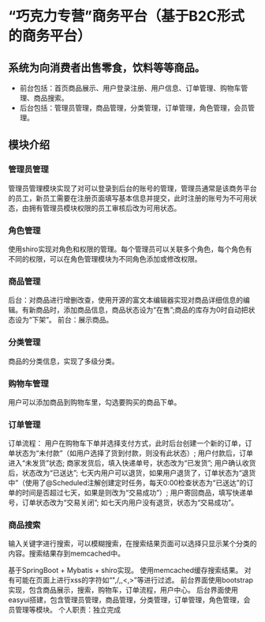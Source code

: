 # “巧克力专营”商务平台（基于B2C形式的商务平台）
## 系统为向消费者出售零食，饮料等等商品。
- 前台包括：首页商品展示、用户登录注册、用户信息、订单管理、购物车管理、商品搜索。
- 后台包括：管理员管理，商品管理，分类管理，订单管理，角色管理，会员管理。

## 模块介绍
### 管理员管理
管理员管理模块实现了对可以登录到后台的账号的管理，管理员通常是该商务平台的员工，新员工需要在注册页面填写基本信息并提交，此时注册的账号为不可用状态，由拥有管理员模块权限的员工审核后改为可用状态。

### 角色管理
使用shiro实现对角色和权限的管理。每个管理员可以关联多个角色，每个角色有不同的权限，可以在角色管理模块为不同角色添加或修改权限。

### 商品管理
后台：对商品进行增删改查，使用开源的富文本编辑器实现对商品详细信息的编辑。有新商品时，添加商品信息，商品状态设为“在售”;商品的库存为0时自动把状态设为“下架”。
前台：展示商品。

### 分类管理
商品的分类信息，实现了多级分类。

### 购物车管理
用户可以添加商品到购物车里，勾选要购买的商品下单。

### 订单管理
订单流程：
用户在购物车下单并选择支付方式，此时后台创建一个新的订单，订单状态为“未付款”（如用户选择了货到付款，则没有此状态）;
用户付款后，订单进入“未发货”状态;
商家发货后，填入快递单号，状态改为“已发货”;
用户确认收货后，状态改为“已送达”;
七天内用户可以退货，如果用户退货了，订单状态为“退货中”（使用了@Scheduled注解创建定时任务，每天0:00检查状态为“已送达”的订单的时间是否超过七天，如果是则改为“交易成功”）;
用户寄回商品，填写快递单号，订单状态改为“交易关闭”;
如七天内用户没有退货，状态为“交易成功”。

### 商品搜索
输入关键字进行搜索，可以模糊搜索，在搜索结果页面可以选择只显示某个分类的内容。搜索结果存到memcached中。


基于SpringBoot + Mybatis + shiro实现。
使用memcached缓存搜索结果。
对有可能在页面上进行xss的字符如“",/,\,<,>”等进行过滤。
前台界面使用bootstrap实现，包含商品展示，搜索，购物车，订单流程，用户中心。
后台界面使用easyui搭建，包含管理员管理，商品管理，分类管理，订单管理，角色管理，会员管理等模块。
个人职责：独立完成
